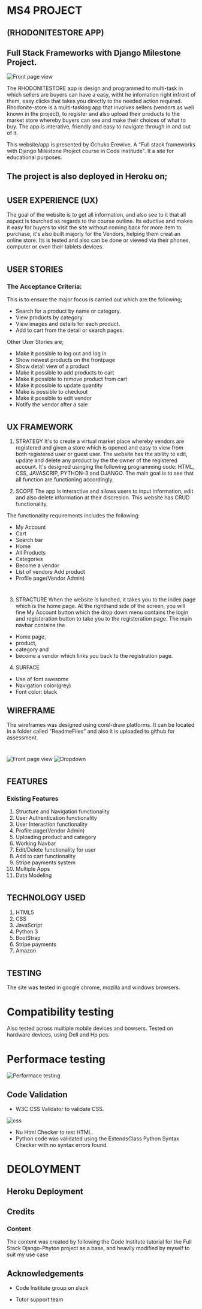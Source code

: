 # MS4 PROJECT
## (RHODONITESTORE APP)

## Full Stack Frameworks with Django Milestone Project.
![Front page view](media/readmeFiles/display1view.jpg)

The RHODONITESTORE app is design and programmed to multi-task in which sellers are buyers can have a easy, witht he infomation right infront of them, easy clicks that takes you directly to the needed action required.
Rhodonite-store is a multi-tasking app that involves sellers (vendors as well known in the project), to register and also upload their products to the market store whereby buyers can see and make their choices of what to buy. The app is interative, friendly and easy to navigate through in and out of it.

This website/app is presented by Ochuko Erewive. A "Full stack frameworks with Django Milestone Project course in Code Institude". It a site for educational purposes.

The project is also deployed in Heroku on;
------------
#

## USER EXPERIENCE (UX)
The goal of the website is to get all information, and also see to it that all aspect is tourched as regards to the course outline. Its eductive and makes it easy for buyers to visit the site without coming back for more item to purchase, it's also built majorly for the Vendors, helping them creat an online store. Its is tested and also can be done or viewed via their phones, computer or even their tablets devices.
#
## USER STORIES

### The Acceptance Criteria: 
This is to ensure the major focus is carried out which are the following;
+ Search for a product by name or category.
+ View products by category.
+ View images and details for each product.
+ Add to cart from the detail or search pages.

Other User Stories are;
+ Make it possible to log out and log in
+ Show newest products on the frontpage
+ Show detail view of a product
+ Make it possible to add products to cart
+ Make it possible to remove product from cart
+ Make it possible to update quantity
+ Make is possible to checkout
+ Make it possible to edit vendor
+ Notify the vendor after a sale
#
## UX FRAMEWORK
1. STRATEGY
It's to create a virtual market place whereby vendors are registered and given a store which is opened and easy to view from both registered user or guest user. The website has the ability to edit, update and delete any product by the the owner of the registered account.
It's designed usinging the following programming code: HTML, CSS, JAVASCRIP, PYTHON-3 and DJANGO. The main goal is to see that all function are functioning  accordingly.

2. SCOPE
The app is interactive and allows users to input information, edit and also delete information at their discresion. This website has CRUD functionality.

The functionality requirements includes the following:
+ My Account
+ Cart
+ Search bar
+ Home
+ All Products
+ Categories
+ Become a vendor
+ List of vendors
Add product
+ Profile page(Vendor Admin)
#
3. STRACTURE
When the website is lunched, it takes you to the index page which is the home page. At the righthand side of the screen, you will fine My Account button which the drop down menu contains the login and registeration button to take you to the registeration page.
The main navbar contains the
+ Home page,
+ product,
+ category and 
+ become a vendor which links you back to the registration page.

4. SURFACE
+ Use of font awesome
+ Navigation color(grey)
+ Font color: black

## WIREFRAME
The wireframes was designed using corel-draw platforms. It can be located in a folder called "ReadmeFiles" and also it is uploaded to github for assessment.
#
![Front page view](media/readmeFiles/INDEX.JPG)
![Dropdown](media/readmeFiles/dropdown-page.JPG)

#
## FEATURES
### Existing Features
1.  Structure and Navigation functionality
2.  User Authentication functionality
3.  User Interaction functionality
4.  Profile page(Vendor Admin)
5.  Uploading product and category
6.  Working Navbar
7.  Edit/Delete functionality for user
8.  Add to cart functionality
9.  Stripe payments system
10. Multiple Apps
11. Data Modeling
#
## TECHNOLOGY USED
1.  HTML5
2.  CSS
3.  JavaScript
4.  Python 3
5.  BootStrap
6.  Stripe payments
7.  Amazon

#
## TESTING
The site was tested in google chrome, mozilla and windows browsers.
# Compatibility testing
Also tested across multiple mobile devices and bowsers.
Tested on hardware devices, using Dell and Hp pcs.

# Performace testing
![Performace testing](media/readmeFiles/testing0.JPG)

## Code Validation

+ W3C CSS Validator to validate CSS.

![css](media/readmeFiles/CSS-nalidation.JPG)

+ Nu Html Checker to test HTML.
+ Python code was validated using the ExtendsClass Python Syntax Checker with no syntax errors found.
#

# DEOLOYMENT

## Heroku Deployment


## Credits

### Content
The content was created by following the Code Institute tutorial for the Full Stack Django-Phyton project as a base, and heavily modified by myself to suit my use case

## Acknowledgements
* Code Institute group on slack
+ Tutor support team